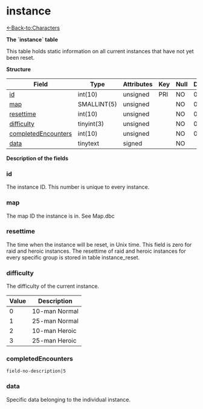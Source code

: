 # instance

[<-Back-to:Characters](database-characters.md)

**The \`instance\` table**

This table holds static information on all current instances that have not yet been reset.

**Structure**

| Field                    | Type        | Attributes | Key | Null | Default | Extra | Comment |
|--------------------------|-------------|------------|-----|------|---------|-------|---------|
| [id][1]                  | int(10)     | unsigned   | PRI | NO   | 0       |       |         |
| [map][2]                 | SMALLINT(5) | unsigned   |     | NO   | 0       |       |         |
| [resettime][3]           | int(10)     | unsigned   |     | NO   | 0       |       |         |
| [difficulty][4]          | tinyint(3)  | unsigned   |     | NO   | 0       |       |         |
| [completedEncounters][5] | int(10)     | unsigned   |     | NO   | 0       |       |         |
| [data][6]                | tinytext    | signed     |     | NO   |         |       |         |

[1]: #id
[2]: #map
[3]: #resettime
[4]: #difficulty
[5]: #completedencounters
[6]: #data

**Description of the fields**

### id

The instance ID. This number is unique to every instance.

### map

The map ID the instance is in. See Map.dbc

### resettime

The time when the instance will be reset, in Unix time. This field is zero for raid and heroic instances.
The resettime of raid and heroic instances for every specific group is stored in table instance\_reset.

### difficulty

The difficulty of the current instance.

| Value | Description   |
|-------|---------------|
| 0     | 10-man Normal |
| 1     | 25-man Normal |
| 2     | 10-man Heroic |
| 3     | 25-man Heroic |

### completedEncounters

`field-no-description|5`

### data

Specific data belonging to the individual instance.
